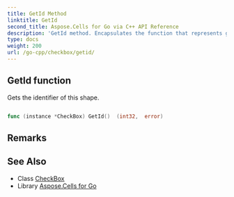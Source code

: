 ```yaml
---
title: GetId Method 
linktitle: GetId
second_title: Aspose.Cells for Go via C++ API Reference
description: 'GetId method. Encapsulates the function that represents getid in Go.'
type: docs
weight: 200
url: /go-cpp/checkbox/getid/
---
```


## GetId function

Gets the identifier of this shape.

```go

func (instance *CheckBox) GetId()  (int32,  error) 

```

## Remarks


## See Also

* Class [CheckBox](../)
* Library [Aspose.Cells for Go](../../)
